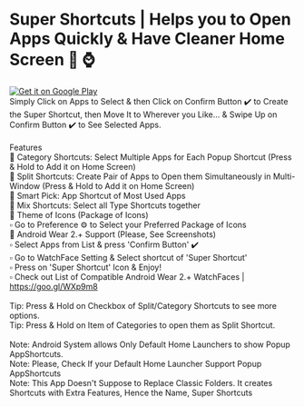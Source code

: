 # Super Shortcuts | Helps you to Open Apps Quickly & Have Cleaner Home Screen 📱 ⌚
<a href='https://play.google.com/store/apps/details?id=net.geekstools.supershortcuts.PRO&pcampaignid=MKT-Other-global-all-co-prtnr-py-PartBadge-Mar2515-1'><img alt='Get it on Google Play' src='https://play.google.com/intl/en_gb/badges/images/generic/en_badge_web_generic.png'/></a>
 <br /> 
Simply Click on Apps to Select & then Click on Confirm Button ✔️ to Create the Super Shortcut, then Move It to Wherever you Like...
& Swipe Up on Confirm Button ✔️ to See Selected Apps. <br /> 
 <br /> 
Features <br /> 
🔵 Category Shortcuts: Select Multiple Apps for Each Popup Shortcut (Press & Hold to Add it on Home Screen) <br /> 
🔵 Split Shortcuts: Create Pair of Apps to Open them Simultaneously in Multi-Window (Press & Hold to Add it on Home Screen) <br /> 
🔵 Smart Pick: App Shortcut of Most Used Apps <br /> 
🔵 Mix Shortcuts: Select all Type Shortcuts together <br /> 
🔵 Theme of Icons (Package of Icons) <br /> 
▫️ Go to Preference ⚙ to Select your Preferred Package of Icons <br /> 
🔵 Android Wear 2.+ Support (Please, See Screenshots) <br /> 
▫️ Select Apps from List & press 'Confirm Button' ✔️ <br /> 
▫️ Go to WatchFace Setting & Select shortcut of 'Super Shortcut' <br /> 
▫️ Press on 'Super Shortcut' Icon & Enjoy! <br /> 
▫️ Check out List of Compatible Android Wear 2.+ WatchFaces | https://goo.gl/WXp9m8 <br /> 
 <br /> 
Tip: Press & Hold on Checkbox of Split/Category Shortcuts to see more options. <br /> 
Tip: Press & Hold on Item of Categories to open them as Split Shortcut. <br /> 
 <br /> 
Note: Android System allows Only Default Home Launchers to show Popup AppShortcuts. <br /> 
Note: Please, Check If your Default Home Launcher Support Popup AppShortcuts <br /> 
Note: This App Doesn't Suppose to Replace Classic Folders. It creates Shortcuts with Extra Features, Hence the Name, Super Shortcuts <br /> 
